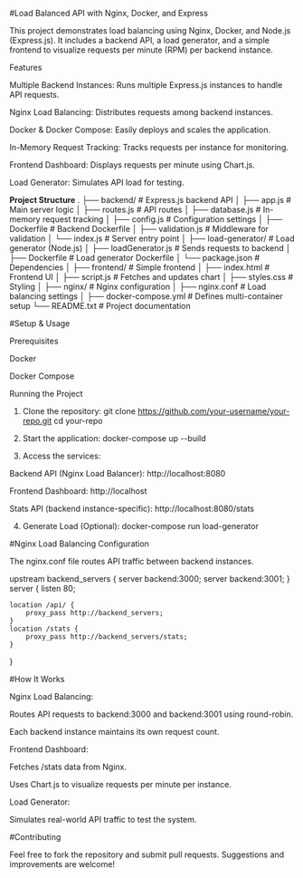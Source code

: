 #Load Balanced API with Nginx, Docker, and Express

This project demonstrates load balancing using Nginx, Docker, and Node.js (Express.js). It includes a backend API, a load generator, and a simple frontend to visualize requests per minute (RPM) per backend instance.

Features

Multiple Backend Instances: Runs multiple Express.js instances to handle API requests.

Nginx Load Balancing: Distributes requests among backend instances.

Docker & Docker Compose: Easily deploys and scales the application.

In-Memory Request Tracking: Tracks requests per instance for monitoring.

Frontend Dashboard: Displays requests per minute using Chart.js.

Load Generator: Simulates API load for testing.

**Project Structure**
.
├── backend/ # Express.js backend API
│ ├── app.js # Main server logic
│ ├── routes.js # API routes
│ ├── database.js # In-memory request tracking
│ ├── config.js # Configuration settings
│ ├── Dockerfile # Backend Dockerfile
│ ├── validation.js # Middleware for validation
│ └── index.js # Server entry point
│
├── load-generator/ # Load generator (Node.js)
│ ├── loadGenerator.js # Sends requests to backend
│ ├── Dockerfile # Load generator Dockerfile
│ └── package.json # Dependencies
│
├── frontend/ # Simple frontend
│ ├── index.html # Frontend UI
│ ├── script.js # Fetches and updates chart
│ ├── styles.css # Styling
│
├── nginx/ # Nginx configuration
│ ├── nginx.conf # Load balancing settings
│
├── docker-compose.yml # Defines multi-container setup
└── README.txt # Project documentation

#Setup & Usage

Prerequisites

Docker

Docker Compose

Running the Project

1. Clone the repository: git clone https://github.com/your-username/your-repo.git
   cd your-repo

2. Start the application: docker-compose up --build

3. Access the services:

Backend API (Nginx Load Balancer): http://localhost:8080

Frontend Dashboard: http://localhost

Stats API (backend instance-specific): http://localhost:8080/stats

4. Generate Load (Optional): docker-compose run load-generator

#Nginx Load Balancing Configuration

The nginx.conf file routes API traffic between backend instances.

upstream backend_servers {
server backend:3000;
server backend:3001;
}
server {
listen 80;

    location /api/ {
        proxy_pass http://backend_servers;
    }
    location /stats {
        proxy_pass http://backend_servers/stats;
    }

}

#How It Works

Nginx Load Balancing:

Routes API requests to backend:3000 and backend:3001 using round-robin.

Each backend instance maintains its own request count.

Frontend Dashboard:

Fetches /stats data from Nginx.

Uses Chart.js to visualize requests per minute per instance.

Load Generator:

Simulates real-world API traffic to test the system.

#Contributing

Feel free to fork the repository and submit pull requests. Suggestions and improvements are welcome!
